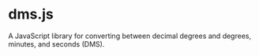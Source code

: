 dms.js
======

A JavaScript library for converting between decimal degrees and degrees, minutes, and seconds (DMS).